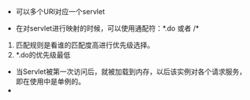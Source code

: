 * 可以多个URl对应一个servlet

* 在对servlet进行映射的时候，可以使用通配符：\*.do 或者 /\*

1. 匹配规则是看谁的匹配度高进行优先级选择。
2. \*.do的优先级最低

* 当Servlet被第一次访问后，就被加载到内存，以后该实例对各个请求服务，即在使用中是单例的。
* 






 



